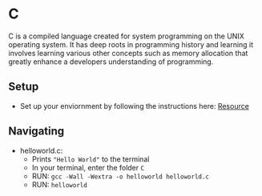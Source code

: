 # C

C is a compiled language created for system programming on the UNIX operating system. It has deep roots in programming history and learning it involves learning various other concepts such as memory allocation that greatly enhance a developers understanding of programming.

## Setup
- Set up your enviornment by following the instructions here: [Resource](https://github.com/LambdaSchool/CS-Wiki/wiki/Getting-Your-C-Compiler-Installed)

## Navigating 

- helloworld.c: 
  - Prints `"Hello World"` to the terminal
  - In your terminal, enter the folder `C`
  - RUN: `gcc -Wall -Wextra -o helloworld helloworld.c`
  - RUN: `helloworld`
